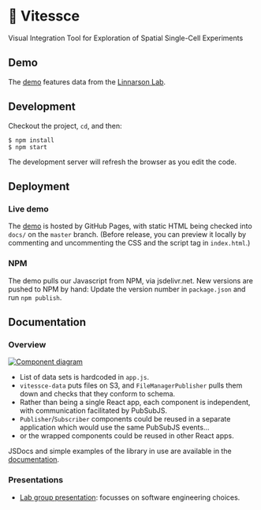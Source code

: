 # 🚄  Vitessce

Visual Integration Tool for Exploration of Spatial Single-Cell Experiments

## Demo

The [demo](https://hms-dbmi.github.io/vitessce/demos) features data from
the [Linnarson Lab](http://linnarssonlab.org/osmFISH/availability/).

## Development

Checkout the project, `cd`, and then:

```
$ npm install
$ npm start
```

The development server will refresh the browser as you edit the code.

## Deployment

### Live demo

The [demo](https://hms-dbmi.github.io/vitessce/demos) is hosted by
GitHub Pages, with static HTML being checked into `docs/` on the
`master` branch. (Before release, you can preview it locally
by commenting and uncommenting the CSS and the script tag in `index.html`.)

### NPM

The demo pulls our Javascript from NPM, via jsdelivr.net.
New versions are pushed to NPM by hand:
Update the version number in `package.json` and run `npm publish`.

## Documentation

### Overview

[<img alt="Component diagram" src="https://docs.google.com/drawings/d/e/2PACX-1vSoB3YGPxOTKnFOpYHeHX4JruHnibGXruM36uAZtuvPQNM3a7F4uS3q4b5jwGNQ6TJ7bQ9IPB32rdle/pub?w=996&h=532">](https://docs.google.com/drawings/d/1vS6wP1vs5QepLhXGDRww7LR505HJ-aIqnGn9O19f6xg/edit)

- List of data sets is hardcoded in `app.js`.
- `vitessce-data` puts files on S3, and `FileManagerPublisher` pulls them down and checks that they conform to schema.
- Rather than being a single React app, each component is independent, with communication facilitated by PubSubJS.
- `Publisher`/`Subscriber` components could be reused in a separate application which would use the same PubSubJS events...
- or the wrapped components could be reused in other React apps.

JSDocs and simple examples of the library in use are available in the
[documentation](https://hms-dbmi.github.io/vitessce/).

### Presentations
- [Lab group presentation](https://docs.google.com/presentation/d/1uW3J83LYaa67M9ZKe15AQw_h06QiFJBzpBickbRFcCY): focusses on software engineering choices.
